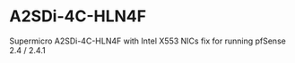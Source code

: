 # A2SDi-4C-HLN4F
Supermicro A2SDi-4C-HLN4F with Intel X553 NICs fix for running pfSense 2.4 / 2.4.1
